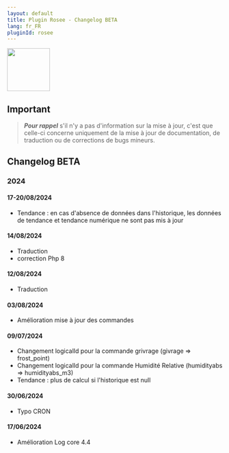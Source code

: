 ```yaml
---
layout: default
title: Plugin Rosee - Changelog BETA
lang: fr_FR
pluginId: rosee
---
```


<img src="{{site.baseurl}}/plugin-rosee/{{site.img}}/rosee_icon.png" class="pluginLogo" width="100" />

## Important

> **_Pour rappel_** s'il n'y a pas d'information sur la mise à jour, c'est que celle-ci concerne uniquement de la mise à jour de documentation, de traduction ou de corrections de bugs mineurs.

## Changelog BETA

### 2024

#### 17-20/08/2024

- Tendance : en cas d'absence de données dans l'historique, les données de tendance et tendance numérique ne sont pas mis à jour 

#### 14/08/2024

- Traduction
- correction Php 8

#### 12/08/2024

- Traduction

#### 03/08/2024

- Amélioration mise à jour des commandes

#### 09/07/2024

- Changement logicalId pour la commande grivrage (givrage => frost_point)
- Changement logicalId pour la commande Humidité Relative (humidityabs => humidityabs_m3)
- Tendance : plus de calcul si l'historique est null

#### 30/06/2024

- Typo CRON

#### 17/06/2024

- Amélioration Log core 4.4

